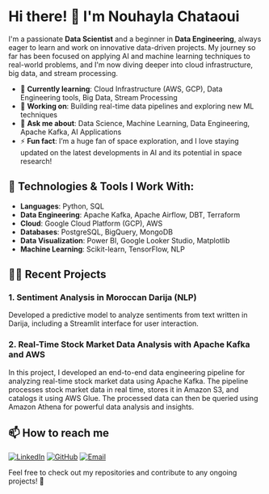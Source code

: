 # Hi there! 👋 I'm Nouhayla Chataoui

I'm a passionate **Data Scientist** and a beginner in **Data Engineering**, always eager to learn and work on innovative data-driven projects. My journey so far has been focused on applying AI and machine learning techniques to real-world problems, and I'm now diving deeper into cloud infrastructure, big data, and stream processing.

- 🌱 **Currently learning**: Cloud Infrastructure (AWS, GCP), Data Engineering tools, Big Data, Stream Processing
- 🔭 **Working on**: Building real-time data pipelines and exploring new ML techniques
- 💬 **Ask me about**: Data Science, Machine Learning, Data Engineering, Apache Kafka, AI Applications
- ⚡ **Fun fact**: I’m a huge fan of space exploration, and I love staying updated on the latest developments in AI and its potential in space research!


## 🔧 Technologies & Tools I Work With:
- **Languages**: Python, SQL
- **Data Engineering**: Apache Kafka, Apache Airflow, DBT, Terraform
- **Cloud**: Google Cloud Platform (GCP), AWS
- **Databases**: PostgreSQL, BigQuery, MongoDB
- **Data Visualization**: Power BI, Google Looker Studio, Matplotlib
- **Machine Learning**: Scikit-learn, TensorFlow, NLP

## 👨‍💻 Recent Projects
### 1. **Sentiment Analysis in Moroccan Darija (NLP)**
Developed a predictive model to analyze sentiments from text written in Darija, including a Streamlit interface for user interaction.

### 2. **Real-Time Stock Market Data Analysis with Apache Kafka and AWS**
In this project, I developed an end-to-end data engineering pipeline for analyzing real-time stock market data using Apache Kafka. The pipeline processes stock market data in real time, stores it in Amazon S3, and catalogs it using AWS Glue. The processed data can then be queried using Amazon Athena for powerful data analysis and insights.

## 📫 How to reach me
[![LinkedIn](https://img.shields.io/badge/LinkedIn-blue?style=for-the-badge&logo=linkedin)](https://www.linkedin.com/in/nouhayla-chataoui-208626211)
[![GitHub](https://img.shields.io/badge/GitHub-black?style=for-the-badge&logo=github)](https://github.com/NouhaylaChataoui)
[![Email](https://img.shields.io/badge/Email-red?style=for-the-badge&logo=gmail)](mailto:nouhayla.chataoui24@gmail.com)

Feel free to check out my repositories and contribute to any ongoing projects! 🚀
